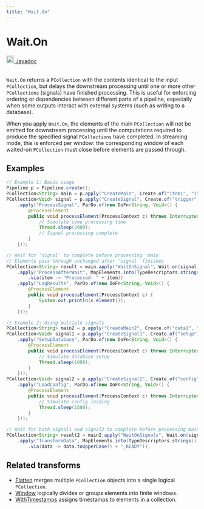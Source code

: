 ```yaml
---
title: "Wait.On"
---
```


<!--
Licensed under the Apache License, Version 2.0 (the "License");
you may not use this file except in compliance with the License.
You may obtain a copy of the License at

http://www.apache.org/licenses/LICENSE-2.0

Unless required by applicable law or agreed to in writing, software
distributed under the License is distributed on an "AS IS" BASIS,
WITHOUT WARRANTIES OR CONDITIONS OF ANY KIND, either express or implied.
See the License for the specific language governing permissions and
limitations under the License.
-->

# Wait.On
<table align="left">
    <a target="_blank" class="button"
        href="https://beam.apache.org/releases/javadoc/current/org/apache/beam/sdk/transforms/Wait.html">
      <img src="/images/logos/sdks/java.png" width="20px" height="20px"
           alt="Javadoc" />
     Javadoc
    </a>
</table>
<br><br>

`Wait.On` returns a `PCollection` with the contents identical to the input `PCollection`, but delays the downstream processing until one or more other `PCollections` (signals) have finished processing. This is useful for enforcing ordering or dependencies between different parts of a pipeline, especially when some outputs interact with external systems (such as writing to a database).

When you apply `Wait.On`, the elements of the main `PCollection` will not be emitted for downstream processing until the computations required to produce the specified signal `PCollections` have completed. In streaming mode, this is enforced per window: the corresponding window of each waited-on `PCollection` must close before elements are passed through.

## Examples

```java
// Example 1: Basic usage
Pipeline p = Pipeline.create();
PCollection<String> main = p.apply("CreateMain", Create.of("item1", "item2", "item3"));
PCollection<Void> signal = p.apply("CreateSignal", Create.of("trigger"))
    .apply("ProcessSignal", ParDo.of(new DoFn<String, Void>() {
        @ProcessElement
        public void processElement(ProcessContext c) throws InterruptedException {
            // Simulate some processing time
            Thread.sleep(2000);
            // Signal processing complete
        }
    }));

// Wait for 'signal' to complete before processing 'main'
// Elements pass through unchanged after 'signal' finishes
PCollection<String> result = main.apply("WaitOnSignal", Wait.on(signal))
    .apply("ProcessAfterWait", MapElements.into(TypeDescriptors.strings())
        .via(item -> "Processed: " + item))
    .apply("LogResults", ParDo.of(new DoFn<String, Void>() {
        @ProcessElement
        public void processElement(ProcessContext c) {
            System.out.println(c.element());
        }
    }));

// Example 2: Using multiple signals
PCollection<String> main2 = p.apply("CreateMain2", Create.of("data1", "data2"));
PCollection<Void> signal1 = p.apply("CreateSignal1", Create.of("setup"))
    .apply("SetupDatabase", ParDo.of(new DoFn<String, Void>() {
        @ProcessElement
        public void processElement(ProcessContext c) throws InterruptedException {
            // Simulate database setup
            Thread.sleep(1000);
        }
    }));
PCollection<Void> signal2 = p.apply("CreateSignal2", Create.of("config"))
    .apply("LoadConfig", ParDo.of(new DoFn<String, Void>() {
        @ProcessElement
        public void processElement(ProcessContext c) throws InterruptedException {
            // Simulate config loading
            Thread.sleep(1500);
        }
    }));

// Wait for both signal1 and signal2 to complete before processing main
PCollection<String> result2 = main2.apply("WaitOnSignals", Wait.on(signal1, signal2))
    .apply("TransformData", MapElements.into(TypeDescriptors.strings())
        .via(data -> data.toUpperCase() + "_READY"));
```

## Related transforms
* [Flatten](/documentation/transforms/java/other/flatten) merges multiple `PCollection` objects into a single logical `PCollection`.
* [Window](/documentation/transforms/java/other/window) logically divides or groups elements into finite windows.
* [WithTimestamps](/documentation/transforms/java/elementwise/withtimestamps) assigns timestamps to elements in a collection.
